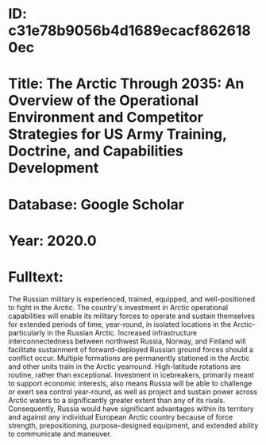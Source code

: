 # ID: c31e78b9056b4d1689ecacf8626180ec
# Title: The Arctic Through 2035: An Overview of the Operational Environment and Competitor Strategies for US Army Training, Doctrine, and Capabilities Development
# Database: Google Scholar
# Year: 2020.0
# Fulltext:
The Russian military is experienced, trained, equipped, and well-positioned to fight in the Arctic.
The country's investment in Arctic operational capabilities will enable its military forces to operate and sustain themselves for extended periods of time, year-round, in isolated locations in the Arctic-particularly in the Russian Arctic.
Increased infrastructure interconnectedness between northwest Russia, Norway, and Finland will facilitate sustainment of forward-deployed Russian ground forces should a conflict occur.
Multiple formations are permanently stationed in the Arctic and other units train in the Arctic yearround.
High-latitude rotations are routine, rather than exceptional.
Investment in icebreakers, primarily meant to support economic interests, also means Russia will be able to challenge or exert sea control year-round, as well as project and sustain power across Arctic waters to a significantly greater extent than any of its rivals.
Consequently, Russia would have significant advantages within its territory and against any individual European Arctic country because of force strength, prepositioning, purpose-designed equipment, and extended ability to communicate and maneuver.